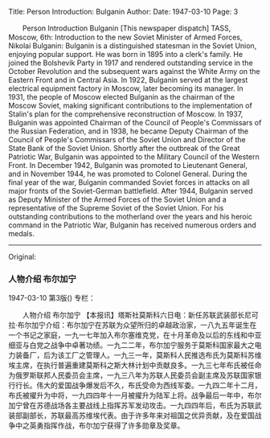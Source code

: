 Title: Person Introduction: Bulganin
Author:
Date: 1947-03-10
Page: 3

　　Person Introduction
    Bulganin
    [This newspaper dispatch] TASS, Moscow, 6th: Introduction to the new Soviet Minister of Armed Forces, Nikolai Bulganin: Bulganin is a distinguished statesman in the Soviet Union, enjoying popular support. He was born in 1895 into a clerk's family. He joined the Bolshevik Party in 1917 and rendered outstanding service in the October Revolution and the subsequent wars against the White Army on the Eastern Front and in Central Asia. In 1922, Bulganin served at the largest electrical equipment factory in Moscow, later becoming its manager. In 1931, the people of Moscow elected Bulganin as the chairman of the Moscow Soviet, making significant contributions to the implementation of Stalin's plan for the comprehensive reconstruction of Moscow. In 1937, Bulganin was appointed Chairman of the Council of People's Commissars of the Russian Federation, and in 1938, he became Deputy Chairman of the Council of People's Commissars of the Soviet Union and Director of the State Bank of the Soviet Union. Shortly after the outbreak of the Great Patriotic War, Bulganin was appointed to the Military Council of the Western Front. In December 1942, Bulganin was promoted to Lieutenant General, and in November 1944, he was promoted to Colonel General. During the final year of the war, Bulganin commanded Soviet forces in attacks on all major fronts of the Soviet-German battlefield. After 1944, Bulganin served as Deputy Minister of the Armed Forces of the Soviet Union and a representative of the Supreme Soviet of the Soviet Union. For his outstanding contributions to the motherland over the years and his heroic command in the Patriotic War, Bulganin has received numerous orders and medals.



<hr /> 

Original: 


### 人物介绍  布尔加宁

1947-03-10
第3版()
专栏：

　　人物介绍
    布尔加宁
    【本报讯】塔斯社莫斯科六日电：新任苏联武装部长尼可拉·布尔加宁介绍：布尔加宁在苏联为众望所归的卓越政治家，一八九五年诞生在一个书记之家庭，一九一七年加入布尔塞维克党，在十月革命及以后的东线和中亚细亚与白党之战争中卓著功绩。一九二二年，布尔加宁服务于莫斯科国家最大之电力装备厂，后为该工厂之管理人。一九三一年，莫斯科人民推选布氏为莫斯科苏维埃主席，在执行普遍重建莫斯科之斯大林计划中贡献良多。一九三七年布氏被任命为俄罗斯联邦人民委员会主席，一九三八年为苏联人民委员会副主席及苏联国家银行行长。伟大的爱国战争爆发后不久，布氏受命为西线军委。一九四二年十二月，布氏被擢升为中将，一九四四年十一月被擢升为陆军上将。战争最后一年中，布尔加宁曾在苏德战场各主要战线上指挥苏军发动攻击。一九四四年后，布氏为苏联武装部副部长，苏联最高苏维埃代表。由于许多年来对祖国之优异贡献，及在爱国战争中之英勇指挥作战，布尔加宁获得了许多勋章及奖章。
